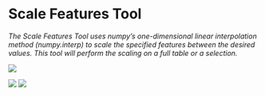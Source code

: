 # Scale Features Tool

_The Scale Features Tool uses numpy’s one-dimensional linear interpolation method (numpy.interp) to scale the specified features between the desired values. This tool will perform the scaling on a full table or a selection._


![](https://paper-attachments.dropbox.com/s_49CF69DE90C2A08F67D7BCB6D9C43E87D1A97F12F3DDAF89B09B2AB6798888B4_1585583447170_gp_rescale.PNG)















![](https://paper-attachments.dropbox.com/s_49CF69DE90C2A08F67D7BCB6D9C43E87D1A97F12F3DDAF89B09B2AB6798888B4_1585583468552_raw_val_table.PNG)
![](https://paper-attachments.dropbox.com/s_49CF69DE90C2A08F67D7BCB6D9C43E87D1A97F12F3DDAF89B09B2AB6798888B4_1585583468548_rescaled.PNG)

